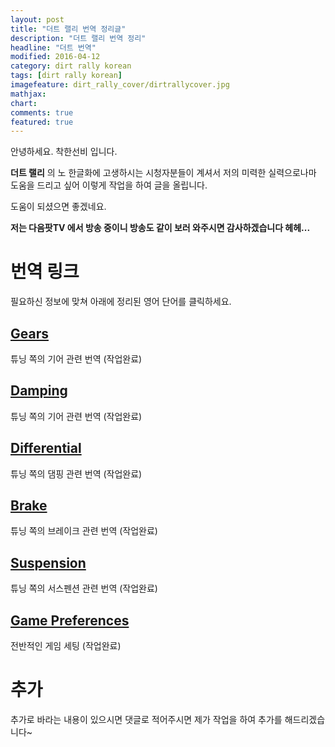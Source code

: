 ```yaml
---
layout: post
title: "더트 랠리 번역 정리글"
description: "더트 랠리 번역 정리"
headline: "더트 번역"
modified: 2016-04-12
category: dirt rally korean
tags: [dirt rally korean]
imagefeature: dirt_rally_cover/dirtrallycover.jpg
mathjax: 
chart: 
comments: true
featured: true
---
```


안녕하세요. 착한선비 입니다.

**더트 랠리** 의 노 한글화에 고생하시는 시청자분들이 계셔서 저의 미력한 실력으로나마 도움을 드리고 싶어 이렇게 작업을 하여 글을 올립니다.

도움이 되셨으면 좋겠네요.

**저는 다음팟TV 에서 방송 중이니 방송도 같이 보러 와주시면 감사하겠습니다 헤헤...**



# 번역 링크

필요하신 정보에 맞쳐 아래에 정리된 영어 단어를 클릭하세요.


## [Gears](http://goodseonbi.github.io/blog/dirt%20rally%20korean/gear)

튜닝 쪽의 기어 관련 번역 (작업완료)

## [Damping](http://goodseonbi.github.io/blog/dirt%20rally%20korean/damping)

튜닝 쪽의 기어 관련 번역 (작업완료)

## [Differential](http://goodseonbi.github.io/blog/dirt%20rally%20korean/differential)

튜닝 쪽의 댐핑 관련 번역 (작업완료)

## [Brake](http://goodseonbi.github.io/blog/dirt%20rally%20korean/brake)

튜닝 쪽의 브레이크 관련 번역 (작업완료)

## [Suspension](http://goodseonbi.github.io/blog/dirt%20rally%20korean/suspension)

튜닝 쪽의 서스펜션 관련 번역 (작업완료)

## [Game Preferences](http://goodseonbi.github.io/blog/dirt%20rally%20korean/gamepreferences)

전반적인 게임 세팅 (작업완료)


# 추가

추가로 바라는 내용이 있으시면 댓글로 적어주시면 제가 작업을 하여 추가를 해드리겠습니다~
